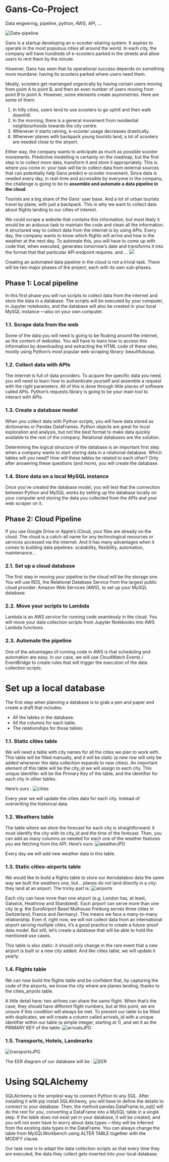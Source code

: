 # Gans-Co-Project
Data engeernig, pipeline, python, AWS, API, ...

![Data-pipeline](https://user-images.githubusercontent.com/56586631/183856686-7563d229-0bfd-45a5-82f1-a5417b5f54d2.png)

Gans is a startup developing an e-scooter-sharing system. It aspires to operate in the most populous cities all around the world. In each city, the company will have hundreds of e-scooters parked in the streets and allow users to rent them by the minute.

However, Gans has seen that its operational success depends on something more mundane: having its scooters parked where users need them.

Ideally, scooters get rearranged organically by having certain users moving from point A to point B, and then an even number of users moving from point B to point A. However, some elements create asymmetries. Here are some of them:

1. In hilly cities, users tend to use scooters to go uphill and then walk downhill.
2. In the morning, there is a general movement from residential neighbourhoods towards the city centre.
3. Whenever it starts raining, e-scooter usage decreases drastically.
4. Whenever planes with backpack young tourists land, a lot of scooters are needed close to the airport.

Either way, the company wants to anticipate as much as possible scooter movements. Predictive modelling is certainly on the roadmap, but the first step is to collect more data, transform it and store it appropriately. This is where you come in: your task will be to collect data from external sources that can potentially help Gans predict e-scooter movement. Since data is needed every day, in real-time and accessible by everyone in the company, the challenge is going to be to **assemble and automate a data pipeline in the cloud**.

Tourists are a big share of the Gans’ user base. And a lot of urban tourists travel by plane, with just a backpack. This is why we want to collect data about flights landing to our cities of interest.

We could scrape a website that contains this information, but most likely it would be an arduous task to maintain the code and clean all the information. A structured way to collect data from the internet is by using APIs.
Every day, the company wants to know which flights will arrive and how is the weather at the next day. To automate this, you will have to come up with code that, when executed, generates tomorrow’s date and transforms it into the format that that particular API endpoint requires. and ... 
![](https://user-images.githubusercontent.com/56586631/183844967-df705415-cf58-4ed7-b6c1-9fc77bb28cfe.png)

Creating an automated data pipeline in the cloud is not a trivial task. There will be two major phases of the project, each with its own sub-phases.

## Phase 1: Local pipeline
In this first phase you will run scripts to collect data from the internet and store the data in a database. The scripts will be executed by your computer, in Jupyter notebooks, and the database will also be created in your local MySQL instance —also on your own computer.

### 1.1. Scrape data from the web
Some of the data you will need is going to be floating around the internet, as the content of websites. You will have to learn how to access this information by downloading and extracting the HTML code of these sites, mostly using Python’s most popular web scraping library: beautifulsoup.

### 1.2. Collect data with APIs
The internet is full of data providers. To acquire the specific data you need, you will need to learn how to authenticate yourself and assemble a request with the right parameters. All of this is done through little pieces of software called APIs. Python’s requests library is going to be your main tool to interact with APIs.

### 1.3. Create a database model
When you collect data with Python scripts, you will have data stored as dictionaries or Pandas DataFrames. Python objects are great for local exploration and analysis, but not the best format to make data quickly available to the rest of the company. Relational databases are the solution.

Determining the logical structure of the database is an important first step when a company wants to start storing data in a relational database. Which tables will you need? How will these tables be related to each other? Only after answering these questions (and more), you will create the database.

### 1.4. Store data on a local MySQL instance
Once you’ve created the database model, you will test that the connection between Python and MySQL works by setting up the database locally on your computer and storing the data you collected from the APIs and your web scraper on it.

## Phase 2: Cloud Pipeline
If you use Google Drive or Apple’s iCloud, your files are already on the cloud. The cloud is a catch-all name for any technological resources or services accessed via the internet. And it has many advantages when it comes to building data pipelines: scalability, flexibility, automation, maintenance…

### 2.1. Set up a cloud database
The first step in moving your pipeline to the cloud will be the storage one. You will use RDS, the Relational Database Service from the largest public cloud provider: Amazon Web Services (AWS), to set up your MySQL database.

### 2.2. Move your scripts to Lambda
Lambda is an AWS service for running code seamlessly in the cloud. You will move your data collection scripts from Jupyter Notebooks into AWS Lambda functions.

### 2.3. Automate the pipeline
One of the advantages of running code in AWS is that scheduling and automation are easy. In our case, we will use CloudWatch Events / EventBridge to create rules that will trigger the execution of the data collection scripts.


# Set up a local database
The first step when planning a database is to grab a pen and paper and create a draft that includes:

* All the tables in the database.
* All the columns for each table.
* The relationships for those tables.

### 1.1. Static cities table
We will need a table with city names for all the cities we plan to work with. This table will be filled manually, and it will be static (a new row will only be added whenever the data collection expands to new cities). An important element of this table will be the city_id we will assign to each city. This unique identifier will be the Primary Key of the table, and the identifier for each city in other tables.

Here’s ours :
![cities](https://user-images.githubusercontent.com/56586631/183856742-4b4c233b-4775-443c-a829-9d34603eb7f6.JPG)


Every year we will update the cities data for each city. Instead of overwriting the historical data.

### 1.2. Weathers table
The table where we store the forecast for each city is straightforward: it must identify the city with its city_id and the time of the forecast. Then, you can add as many columns as needed for each one of the weather features you are fetching from the API. Here’s ours:
![weatherJPG](https://user-images.githubusercontent.com/56586631/183856763-2dd67cc7-04f4-481c-a0ee-f6702318c084.JPG)

Every day we will add new weather data in this table.

###  1.3. Static cities-airports table
We would like to build a flights table to store our Aerodatabox data the same way we built the weathers one, but… planes do not land directly in a city: they land at an airport. The tricky part is:
![airports](https://user-images.githubusercontent.com/56586631/183856828-9ef7c22a-49c4-4faa-9764-1f9f5523ce46.JPG)

Each city can have more than one airport (e.g. London has, at least, Gatwick, Heathrow and Standsted).
Each airport can serve more than one city (e.g. the EuroAirport Basel Mulhouse Freiburg serves three cities in Switzerland, France and Germany).
This means we face a many-to-many relationship. Even if, right now, we will not collect data from an international airport serving multiple cities, it’s a good practice to create a future-proof data model. But still, let’s create a database that will be able to hold the mentioned use cases.

This table is also static: it should only change in the rare event that a new airport is built or a new city added. And like cities table, we will update it yearly.

### 1.4. Flights table
We can now build the flights table and be confident that, by capturing the code of the airports, we know the city where are planes landing, thanks to the cities_airpots table.

A little detail here: two airlines can share the same flight. When that’s the case, they should have different flight numbers, but at this point, we are unsure if this condition will always be met. To prevent our table to be filled with duplicates, we will create a column called arrivals_id with a unique identifier within our table (a simple integer, starting at 1), and set it as the PRIMARY KEY of the table:
![arrivalsJPG](https://user-images.githubusercontent.com/56586631/183857026-25f23117-2b45-4a91-9623-ef1b42d48857.JPG)
### 1.5. Transports, Hotels, Landmarks
![transportsJPG](https://user-images.githubusercontent.com/56586631/183857061-06beb557-2733-4b06-9177-8e928412e93e.JPG)


The EER diagram of our database will be : 
![EER](https://user-images.githubusercontent.com/56586631/183857225-d1b1880d-fe90-49ba-b560-d6a16174ecf6.JPG)



# Using SQLAlchemy
SQLAlchemy is the simplest way to connect Python to any SQL. After installing it with pip install SQLAlchemy, you will have to define the details to connect to your database. Then, the method pandas.DataFrame.to_sql() will do the rest for you, converting a DataFrame into a MySQL table in a single step. If the table does not exist yet in your database, it will be created, and you will not even have to worry about data types —they will be inferred from the existing data types in the DataFrame. You can always change the table from MySQLWorkbench using ALTER TABLE together with the MODIFY clause.

Our task now is to adapt the data collection scripts so that every time they are executed, the data they collect gets inserted into your local database.
